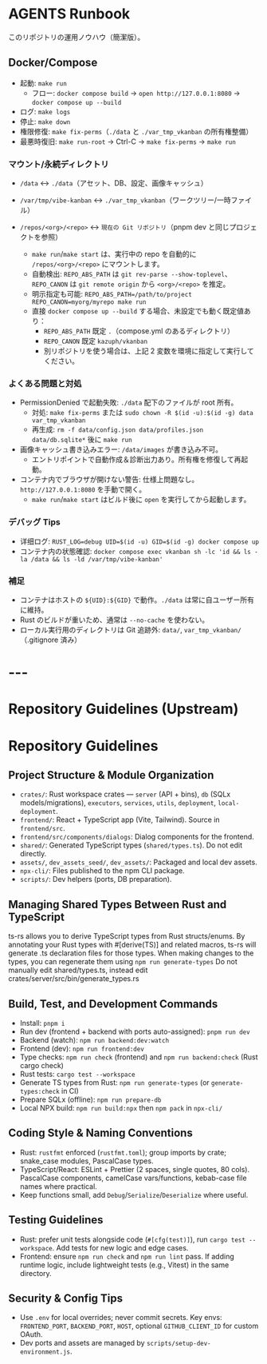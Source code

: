 # AGENTS Runbook

このリポジトリの運用ノウハウ（簡潔版）。

## Docker/Compose

- 起動: `make run`
  - フロー: `docker compose build` → `open http://127.0.0.1:8080` → `docker compose up --build`
- ログ: `make logs`
- 停止: `make down`
- 権限修復: `make fix-perms`（`./data` と `./var_tmp_vkanban` の所有権整備）
- 最悪時復旧: `make run-root` → Ctrl-C → `make fix-perms` → `make run`

### マウント/永続ディレクトリ
- `/data` ↔ `./data`（アセット、DB、設定、画像キャッシュ）
- `/var/tmp/vibe-kanban` ↔ `./var_tmp_vkanban`（ワークツリー/一時ファイル）
- `/repos/<org>/<repo>` ↔ `現在の Git リポジトリ`（pnpm dev と同じプロジェクトを参照）

  - `make run`/`make start` は、実行中の repo を自動的に `/repos/<org>/<repo>` にマウントします。
  - 自動検出: `REPO_ABS_PATH` は `git rev-parse --show-toplevel`、`REPO_CANON` は `git remote origin` から `<org>/<repo>` を推定。
  - 明示指定も可能: `REPO_ABS_PATH=/path/to/project REPO_CANON=myorg/myrepo make run`
  - 直接 `docker compose up --build` する場合、未設定でも動く既定値あり：
    - `REPO_ABS_PATH` 既定 `.`（compose.yml のあるディレクトリ）
    - `REPO_CANON` 既定 `kazuph/vkanban`
    - 別リポジトリを使う場合は、上記 2 変数を環境に指定して実行してください。

### よくある問題と対処
- PermissionDenied で起動失敗: `./data` 配下のファイルが root 所有。
  - 対処: `make fix-perms` または `sudo chown -R $(id -u):$(id -g) data var_tmp_vkanban`
  - 再生成: `rm -f data/config.json data/profiles.json data/db.sqlite*` 後に `make run`
- 画像キャッシュ書き込みエラー: `/data/images` が書き込み不可。
  - エントリポイントで自動作成＆診断出力あり。所有権を修復して再起動。
- コンテナ内でブラウザが開けない警告: 仕様上問題なし。`http://127.0.0.1:8080` を手動で開く。
  - `make run`/`make start` はビルド後に `open` を実行してから起動します。

### デバッグ Tips
- 详细ログ: `RUST_LOG=debug UID=$(id -u) GID=$(id -g) docker compose up`
- コンテナ内の状態確認: `docker compose exec vkanban sh -lc 'id && ls -la /data && ls -ld /var/tmp/vibe-kanban'`

### 補足
- コンテナはホストの `${UID}:${GID}` で動作。`./data` は常に自ユーザー所有に維持。
- Rust のビルドが重いため、通常は `--no-cache` を使わない。
- ローカル実行用のディレクトリは Git 追跡外: `data/`, `var_tmp_vkanban/`（.gitignore 済み）

#
# ---
#
# Repository Guidelines (Upstream)
# Repository Guidelines

## Project Structure & Module Organization
- `crates/`: Rust workspace crates — `server` (API + bins), `db` (SQLx models/migrations), `executors`, `services`, `utils`, `deployment`, `local-deployment`.
- `frontend/`: React + TypeScript app (Vite, Tailwind). Source in `frontend/src`.
- `frontend/src/components/dialogs`: Dialog components for the frontend.
- `shared/`: Generated TypeScript types (`shared/types.ts`). Do not edit directly.
- `assets/`, `dev_assets_seed/`, `dev_assets/`: Packaged and local dev assets.
- `npx-cli/`: Files published to the npm CLI package.
- `scripts/`: Dev helpers (ports, DB preparation).

## Managing Shared Types Between Rust and TypeScript

ts-rs allows you to derive TypeScript types from Rust structs/enums. By annotating your Rust types with #[derive(TS)] and related macros, ts-rs will generate .ts declaration files for those types.
When making changes to the types, you can regenerate them using `npm run generate-types`
Do not manually edit shared/types.ts, instead edit crates/server/src/bin/generate_types.rs

## Build, Test, and Development Commands
- Install: `pnpm i`
- Run dev (frontend + backend with ports auto-assigned): `pnpm run dev`
- Backend (watch): `npm run backend:dev:watch`
- Frontend (dev): `npm run frontend:dev`
- Type checks: `npm run check` (frontend) and `npm run backend:check` (Rust cargo check)
- Rust tests: `cargo test --workspace`
- Generate TS types from Rust: `npm run generate-types` (or `generate-types:check` in CI)
- Prepare SQLx (offline): `npm run prepare-db`
- Local NPX build: `npm run build:npx` then `npm pack` in `npx-cli/`

## Coding Style & Naming Conventions
- Rust: `rustfmt` enforced (`rustfmt.toml`); group imports by crate; snake_case modules, PascalCase types.
- TypeScript/React: ESLint + Prettier (2 spaces, single quotes, 80 cols). PascalCase components, camelCase vars/functions, kebab-case file names where practical.
- Keep functions small, add `Debug`/`Serialize`/`Deserialize` where useful.

## Testing Guidelines
- Rust: prefer unit tests alongside code (`#[cfg(test)]`), run `cargo test --workspace`. Add tests for new logic and edge cases.
- Frontend: ensure `npm run check` and `npm run lint` pass. If adding runtime logic, include lightweight tests (e.g., Vitest) in the same directory.

## Security & Config Tips
- Use `.env` for local overrides; never commit secrets. Key envs: `FRONTEND_PORT`, `BACKEND_PORT`, `HOST`, optional `GITHUB_CLIENT_ID` for custom OAuth.
- Dev ports and assets are managed by `scripts/setup-dev-environment.js`.
